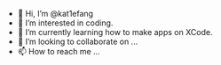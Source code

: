 - 👋 Hi, I’m @kat1efang
- 👀 I’m interested in coding.
- 🌱 I’m currently learning how to make apps on XCode.
- 💞️ I’m looking to collaborate on ...
- 📫 How to reach me ...

<!---
kat1efang/kat1efang is a ✨ special ✨ repository because its `README.md` (this file) appears on your GitHub profile.
You can click the Preview link to take a look at your changes.
--->
